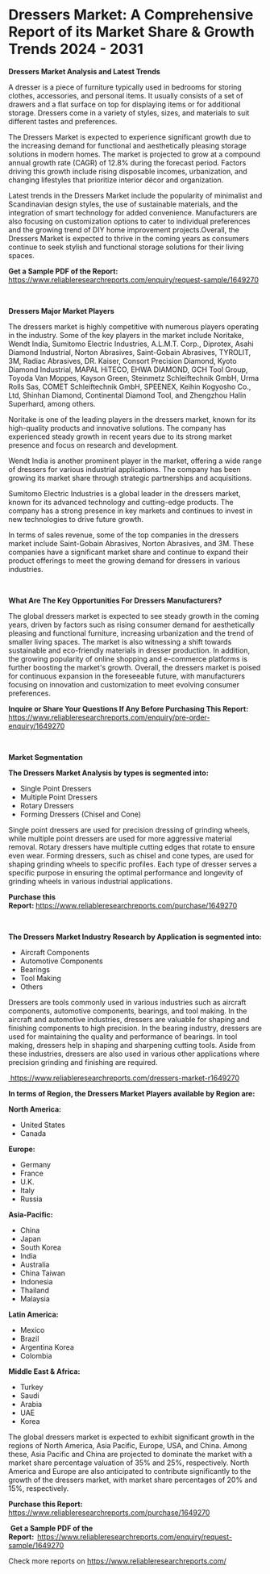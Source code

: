 <p><h1>Dressers Market: A Comprehensive Report of its Market Share & Growth Trends 2024 - 2031</h1></p><p><strong>Dressers Market Analysis and Latest Trends</strong></p>
<p><p>A dresser is a piece of furniture typically used in bedrooms for storing clothes, accessories, and personal items. It usually consists of a set of drawers and a flat surface on top for displaying items or for additional storage. Dressers come in a variety of styles, sizes, and materials to suit different tastes and preferences.</p><p>The Dressers Market is expected to experience significant growth due to the increasing demand for functional and aesthetically pleasing storage solutions in modern homes. The market is projected to grow at a compound annual growth rate (CAGR) of 12.8% during the forecast period. Factors driving this growth include rising disposable incomes, urbanization, and changing lifestyles that prioritize interior décor and organization.</p><p>Latest trends in the Dressers Market include the popularity of minimalist and Scandinavian design styles, the use of sustainable materials, and the integration of smart technology for added convenience. Manufacturers are also focusing on customization options to cater to individual preferences and the growing trend of DIY home improvement projects.Overall, the Dressers Market is expected to thrive in the coming years as consumers continue to seek stylish and functional storage solutions for their living spaces.</p></p>
<p><strong>Get a Sample PDF of the Report:&nbsp;</strong> <a href="https://www.reliableresearchreports.com/enquiry/request-sample/1649270">https://www.reliableresearchreports.com/enquiry/request-sample/1649270</a></p>
<p>&nbsp;</p>
<p><strong>Dressers Major Market Players</strong></p>
<p><p>The dressers market is highly competitive with numerous players operating in the industry. Some of the key players in the market include Noritake, Wendt India, Sumitomo Electric Industries, A.L.M.T. Corp., Diprotex, Asahi Diamond Industrial, Norton Abrasives, Saint-Gobain Abrasives, TYROLIT, 3M, Radiac Abrasives, DR. Kaiser, Consort Precision Diamond, Kyoto Diamond Industrial, MAPAL HiTECO, EHWA DIAMOND, GCH Tool Group, Toyoda Van Moppes, Kayson Green, Steinmetz Schleiftechnik GmbH, Urma Rolls Sas, COMET Schleiftechnik GmbH, SPEENEX, Keihin Kogyosho Co., Ltd, Shinhan Diamond, Continental Diamond Tool, and Zhengzhou Halin Superhard, among others.</p><p>Noritake is one of the leading players in the dressers market, known for its high-quality products and innovative solutions. The company has experienced steady growth in recent years due to its strong market presence and focus on research and development.</p><p>Wendt India is another prominent player in the market, offering a wide range of dressers for various industrial applications. The company has been growing its market share through strategic partnerships and acquisitions.</p><p>Sumitomo Electric Industries is a global leader in the dressers market, known for its advanced technology and cutting-edge products. The company has a strong presence in key markets and continues to invest in new technologies to drive future growth.</p><p>In terms of sales revenue, some of the top companies in the dressers market include Saint-Gobain Abrasives, Norton Abrasives, and 3M. These companies have a significant market share and continue to expand their product offerings to meet the growing demand for dressers in various industries.</p></p>
<p>&nbsp;</p>
<p><strong>What Are The Key Opportunities For Dressers Manufacturers?</strong></p>
<p><p>The global dressers market is expected to see steady growth in the coming years, driven by factors such as rising consumer demand for aesthetically pleasing and functional furniture, increasing urbanization and the trend of smaller living spaces. The market is also witnessing a shift towards sustainable and eco-friendly materials in dresser production. In addition, the growing popularity of online shopping and e-commerce platforms is further boosting the market's growth. Overall, the dressers market is poised for continuous expansion in the foreseeable future, with manufacturers focusing on innovation and customization to meet evolving consumer preferences.</p></p>
<p><strong>Inquire or Share Your Questions If Any Before Purchasing This Report:</strong> <a href="https://www.reliableresearchreports.com/enquiry/pre-order-enquiry/1649270">https://www.reliableresearchreports.com/enquiry/pre-order-enquiry/1649270</a></p>
<p>&nbsp;</p>
<p><strong>Market Segmentation</strong></p>
<p><strong>The Dressers Market Analysis by types is segmented into:</strong></p>
<p><ul><li>Single Point Dressers</li><li>Multiple Point Dressers</li><li>Rotary Dressers</li><li>Forming Dressers (Chisel and Cone)</li></ul></p>
<p><p>Single point dressers are used for precision dressing of grinding wheels, while multiple point dressers are used for more aggressive material removal. Rotary dressers have multiple cutting edges that rotate to ensure even wear. Forming dressers, such as chisel and cone types, are used for shaping grinding wheels to specific profiles. Each type of dresser serves a specific purpose in ensuring the optimal performance and longevity of grinding wheels in various industrial applications.</p></p>
<p><strong>Purchase this Report:&nbsp;</strong><a href="https://www.reliableresearchreports.com/purchase/1649270">https://www.reliableresearchreports.com/purchase/1649270</a></p>
<p>&nbsp;</p>
<p><strong>The Dressers Market Industry Research by Application is segmented into:</strong></p>
<p><ul><li>Aircraft Components</li><li>Automotive Components</li><li>Bearings</li><li>Tool Making</li><li>Others</li></ul></p>
<p><p>Dressers are tools commonly used in various industries such as aircraft components, automotive components, bearings, and tool making. In the aircraft and automotive industries, dressers are valuable for shaping and finishing components to high precision. In the bearing industry, dressers are used for maintaining the quality and performance of bearings. In tool making, dressers help in shaping and sharpening cutting tools. Aside from these industries, dressers are also used in various other applications where precision grinding and finishing are required.</p></p>
<p><a href="https://www.reliableresearchreports.com/dressers-market-r1649270">&nbsp;https://www.reliableresearchreports.com/dressers-market-r1649270</a></p>
<p><strong>In terms of Region, the Dressers Market Players available by Region are:</strong></p>
<p>
    <p> <strong> North America: </strong>
        <ul>
            <li>United States</li>
            <li>Canada</li>
        </ul>
        </p> 
    <p> <strong> Europe: </strong>
        <ul>
            <li>Germany</li>
            <li>France</li>
            <li>U.K.</li>
            <li>Italy</li>
            <li>Russia</li>
        </ul>
        </p> 
    <p> <strong> Asia-Pacific: </strong>
        <ul>
            <li>China</li>
            <li>Japan</li>
            <li>South Korea</li>
            <li>India</li>
            <li>Australia</li>
            <li>China Taiwan</li>
            <li>Indonesia</li>
            <li>Thailand</li>
            <li>Malaysia</li>
        </ul>
        </p> 
    <p> <strong> Latin America: </strong>
        <ul>
            <li>Mexico</li>
            <li>Brazil</li>
            <li>Argentina Korea</li>
            <li>Colombia</li>
        </ul>
        </p> 
    <p> <strong> Middle East & Africa: </strong>
        <ul>
            <li>Turkey</li>
            <li>Saudi</li>
            <li>Arabia</li>
            <li>UAE</li>
            <li>Korea</li>
        </ul>
    </p>
    </p>
<p><p>The global dressers market is expected to exhibit significant growth in the regions of North America, Asia Pacific, Europe, USA, and China. Among these, Asia Pacific and China are projected to dominate the market with a market share percentage valuation of 35% and 25%, respectively. North America and Europe are also anticipated to contribute significantly to the growth of the dressers market, with market share percentages of 20% and 15%, respectively.</p></p>
<p><strong>Purchase this Report: </strong><a href="https://www.reliableresearchreports.com/purchase/1649270">https://www.reliableresearchreports.com/purchase/1649270</a></p>
<p>&nbsp;<strong>Get a Sample PDF of the Report:&nbsp;&nbsp;</strong><a href="https://www.reliableresearchreports.com/enquiry/request-sample/1649270">https://www.reliableresearchreports.com/enquiry/request-sample/1649270</a></p>
<p><strong></strong></p>
<p>Check more reports on <a href="https://www.reliableresearchreports.com/">https://www.reliableresearchreports.com/</a></p>